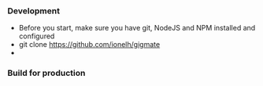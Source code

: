 ### Development
* Before you start, make sure you have git, NodeJS and NPM installed and configured
* git clone https://github.com/ionelh/gigmate
* 

### Build for production
